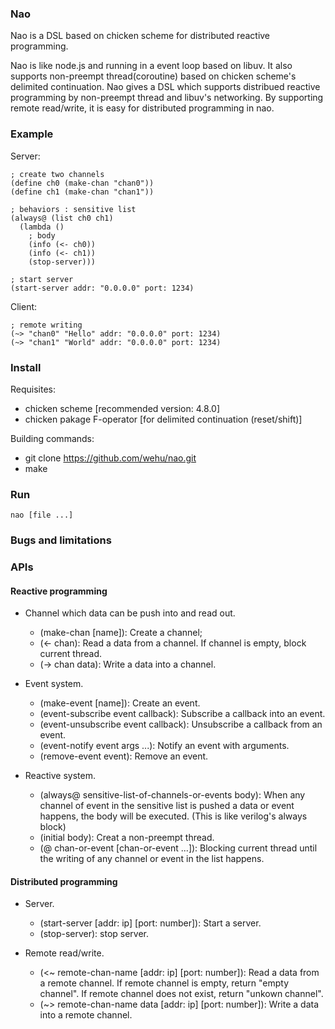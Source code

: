 ### Nao

Nao is a DSL based on chicken scheme for distributed reactive programming.

Nao is like node.js and running in a event loop based on libuv. 
It also supports non-preempt thread(coroutine) based on chicken scheme's delimited continuation.
Nao gives a DSL which supports distribued reactive programming by non-preempt thread and libuv's networking.
By supporting remote read/write, it is easy for distributed programming in nao.

### Example

Server:

	; create two channels
	(define ch0 (make-chan "chan0"))
	(define ch1 (make-chan "chan1"))

	; behaviors : sensitive list
	(always@ (list ch0 ch1)
	  (lambda ()
	    ; body
	    (info (<- ch0))
	    (info (<- ch1))
	    (stop-server)))

	; start server
	(start-server addr: "0.0.0.0" port: 1234)

Client:

	; remote writing
	(~> "chan0" "Hello" addr: "0.0.0.0" port: 1234)
	(~> "chan1" "World" addr: "0.0.0.0" port: 1234)

### Install

Requisites:

* chicken scheme [recommended version: 4.8.0]
* chicken pakage F-operator [for delimited continuation (reset/shift)]

Building commands:

* git clone https://github.com/wehu/nao.git
* make

### Run

	nao [file ...]

### Bugs and limitations

### APIs

#### Reactive programming

* Channel which data can be push into and read out.
  * (make-chan [name]): Create a channel;
  * (<- chan): Read a data from a channel. If channel is empty, block current thread.
  * (-> chan data): Write a data into a channel.

* Event system.
  * (make-event [name]): Create an event.
  * (event-subscribe event callback): Subscribe a callback into an event.
  * (event-unsubscribe event callback): Unsubscribe a callback from an event.
  * (event-notify event args ...): Notify an event with arguments.
  * (remove-event event): Remove an event.

* Reactive system. 
  * (always@ sensitive-list-of-channels-or-events body): When any channel of event in the sensitive list is pushed a data or
event happens, the body will be executed. (This is like verilog's always block)
  * (initial body): Creat a non-preempt thread.
  * (@ chan-or-event [chan-or-event ...]): Blocking current thread until the writing of any channel or event in the list happens.

#### Distributed programming

* Server.
  * (start-server [addr: ip] [port: number]): Start a server.
  * (stop-server): stop server.

* Remote read/write.
  * (<~ remote-chan-name [addr: ip] [port: number]): Read a data from a remote channel. 
If remote channel is empty, return "empty channel". 
If remote channel does not exist, return "unkown channel".
  * (~> remote-chan-name data [addr: ip] [port: number]): Write a data into a remote channel.


